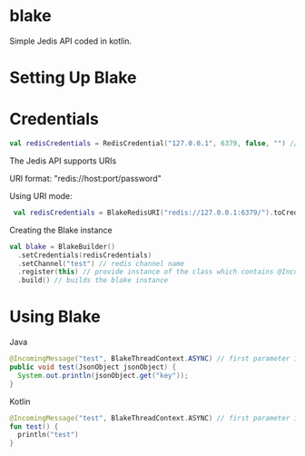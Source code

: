 # blake
 
Simple Jedis API coded in kotlin.

# Setting Up Blake

# Credentials
```kotlin
val redisCredentials = RedisCredential("127.0.0.1", 6379, false, "") // normal mode
```

The Jedis API supports URIs 

URI format: "redis://host:port/password"
 
Using URI mode:
```kotlin
 val redisCredentials = BlakeRedisURI("redis://127.0.0.1:6379/").toCredential()
 ```
 
Creating the Blake instance

```kotlin
val blake = BlakeBuilder()
  .setCredentials(redisCredentials)
  .setChannel("test") // redis channel name
  .register(this) // provide instance of the class which contains @IncomingMessage annotation
  .build() // builds the blake instance
```

# Using Blake

Java
```java
@IncomingMessage("test", BlakeThreadContext.ASYNC) // first parameter is the payload, the second option is the thread context, you can choose between ASYNC & SYNC
public void test(JsonObject jsonObject) {
  System.out.println(jsonObject.get("key"));
}
```

Kotlin
```kotlin
@IncomingMessage("test", BlakeThreadContext.ASYNC) // first parameter is the payload, the second option is the thread context, you can choose between ASYNC & SYNC
fun test() {
  println("test")
}
```
